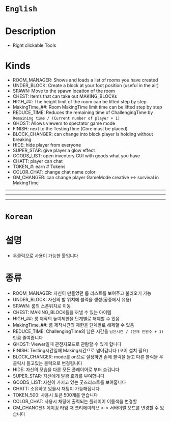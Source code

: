 # `English`
# Description
- Right clickable Tools

# Kinds
- ROOM_MANAGER: Shows and loads a list of rooms you have created
- UNDER_BLOCK: Create a block at your foot position (useful in the air)
- SPAWN: Move to the spawn location of the room
- CHEST: Items that can take out MAKING_BLOCKs
- HIGH_##: The height limit of the room can be lifted step by step
- MakingTime_##: Room MakingTime limit time can be lifted step by step
- REDUCE_TIME: Reduces the remaining time of ChallengingTime by `Remaining time / (Current number of player + 1)`
- GHOST: Allows viewers to spectator game mode
- FINISH: next to the TestingTIme (Core must be placed)
- BLOCK_CHANGER: can change into block player is holding without breaking 
- HIDE: hide player from everyone
- SUPER_STAR: give player a glow effect
- GOODS_LIST: open inventory GUI with goods what you have
- CHATT: player can chat
- TOKEN_#: earn # Tokens
- COLOR_CHAT: change chat name color
- GM_CHANGER: can change player GameMode creative <-> survival in MakingTime
---------------------------------------------------------------------------------------------------------------------
---------------------------------------------------------------------------------------------------------------------
---------------------------------------------------------------------------------------------------------------------
# `Korean`
# 설명
- 우클릭으로 사용이 가능한 툴입니다

# 종류
- ROOM_MANAGER: 자신이 만들었던 룸 리스트를 보여주고 불러오기 가능
- UNDER_BLOCK: 자신의 발 위치에 블럭을 생성(공중에서 유용)
- SPAWN: 룸의 스폰위치로 이동
- CHEST: MAKING_BLOCK들을 꺼낼 수 있는 아이템
- HIGH_##: 룸 제작의 높이제한을 단계별로 해제할 수 있음
- MakingTime_##: 룸 제작시간의 제한을 단계별로 해제할 수 있음
- REDUCE_TIME: ChallengingTime의 남은 시간을 `남은시간 / (현재 인원수 + 1)` 만큼 줄여줍니다
- GHOST: Viewer일때 관전자모드로 관람할 수 있게 합니다
- FINISH: Testing시간일때 Making시간으로 넘어갑니다 (코어 설치 필요)
- BLOCK_CHANGER: mode를 on으로 설정하면 손에 블럭을 들고 다른 블럭을 우클릭시 들고있는 블럭으로 변경됩니다
- HIDE: 자신의 모습을 다른 모든 플레이어로 부터 숨깁니다
- SUPER_STAR: 자신에게 발광 효과를 부여합니다
- GOODS_LIST: 자신이 가지고 있는 굿즈리스트를 보여줍니다
- CHATT: 소유하고 있을시 채팅이 가능해집니다
- TOKEN_500: 사용시 토큰 500개를 얻습니다
- COLOR_CHAT: 사용시 채팅에 출력되는 플레이어 이름색을 변경할 
- GM_CHANGER: 메이킹 타임 때 크리에이티브 <-> 서바이벌 모드를 변경할 수 있습니다



